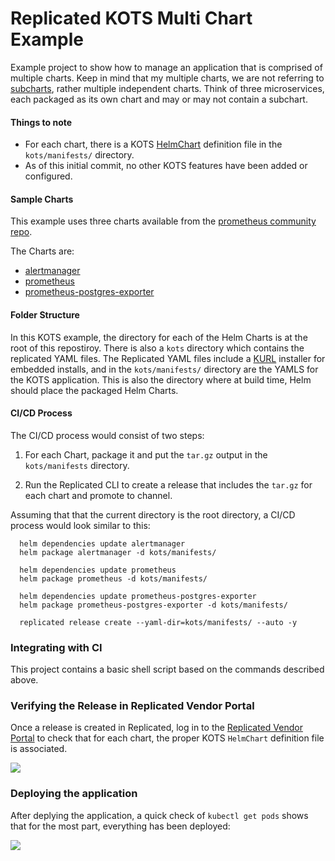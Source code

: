 Replicated KOTS Multi Chart Example
==================

Example project to show how to manage an application that is comprised of multiple charts. Keep in mind that my multiple charts, we are not referring to [subcharts](https://helm.sh/docs/chart_template_guide/subcharts_and_globals/#helm), rather multiple independent charts. Think of three microservices, each packaged as its own chart and may or may not contain a subchart.

#### Things to note

- For each chart, there is a KOTS [HelmChart](https://kots.io/reference/v1beta1/helmchart/) definition file in the `kots/manifests/` directory. 
- As of this initial commit, no other KOTS features have been added or configured.


#### Sample Charts

This example uses three charts available from the [prometheus community repo](https://github.com/prometheus-community/helm-charts).

The Charts are:

- [alertmanager](https://github.com/prometheus-community/helm-charts/tree/main/charts/alertmanager)
- [prometheus](https://github.com/prometheus-community/helm-charts/tree/main/charts/prometheus)
- [prometheus-postgres-exporter](https://github.com/prometheus-community/helm-charts/tree/main/charts/prometheus-postgres-exporter)


#### Folder Structure

In this KOTS example, the directory for each of the Helm Charts is at the root of this repostiroy. There is also a `kots` directory which contains the replicated YAML files. The Replicated YAML files include a [KURL](https://kurl.sh/) installer for embedded installs, and in the `kots/manifests/` directory are the YAMLS for the KOTS application. This is also the directory where at build time, Helm should place the packaged Helm Charts.

#### CI/CD Process

The CI/CD process would consist of two steps:

1. For each Chart, package it and put the `tar.gz` output in the `kots/manifests` directory.

2. Run the Replicated CLI to create a release that includes the `tar.gz` for each chart and promote to channel.

Assuming that that the current directory is the root directory, a CI/CD process would look similar to this:

``` shell
  helm dependencies update alertmanager
  helm package alertmanager -d kots/manifests/

  helm dependencies update prometheus
  helm package prometheus -d kots/manifests/

  helm dependencies update prometheus-postgres-exporter
  helm package prometheus-postgres-exporter -d kots/manifests/

  replicated release create --yaml-dir=kots/manifests/ --auto -y
```

### Integrating with CI 

This project contains a basic shell script based on the commands described above. 

### Verifying the Release in Replicated Vendor Portal

Once a release is created in Replicated, log in to the [Replicated Vendor Portal](https://vendor.replicated.com/) to check that for each chart, the proper KOTS `HelmChart` definition file is associated.

![](/docs/multi-chart-release.png)

### Deploying the application

After deplying the application, a quick check of `kubectl get pods` shows that for the most part, everything has been deployed:

![](/docs/multi-chart-pods.png)